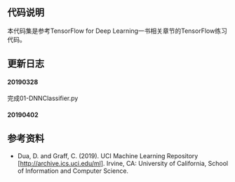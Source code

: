 ## 代码说明

本代码集是参考TensorFlow for Deep Learning一书相关章节的TensorFlow练习代码。

## 更新日志
#### 20190328
完成01-DNNClassifier.py

#### 20190402

## 参考资料
- Dua, D. and Graff, C. (2019). UCI Machine Learning Repository [http://archive.ics.uci.edu/ml]. Irvine, CA: University of California, School of Information and Computer Science.
